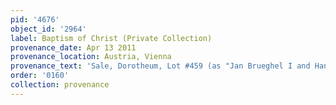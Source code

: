 ```yaml
---
pid: '4676'
object_id: '2964'
label: Baptism of Christ (Private Collection)
provenance_date: Apr 13 2011
provenance_location: Austria, Vienna
provenance_text: 'Sale, Dorotheum, Lot #459 (as "Jan Brueghel I and Hans Rottenhammer")'
order: '0160'
collection: provenance
---
```

